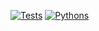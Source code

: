[![Tests](https://github.com/kolypto/py-project/workflows/Tests/badge.svg)](/kolypto/py-project/actions)
[![Pythons](https://img.shields.io/badge/python-3.7%E2%80%933.8-blue.svg)](noxfile.py)
